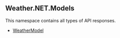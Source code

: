 ## Weather.NET.Models
This namespace contains all types of API responses.

- [WeatherModel](https://eloyespinosa.github.io/Weather.NET/docs/models/weather)
